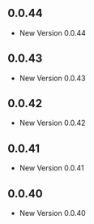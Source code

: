 ## 0.0.44

- New Version 0.0.44


## 0.0.43

- New Version 0.0.43


## 0.0.42

- New Version 0.0.42


## 0.0.41

- New Version 0.0.41


## 0.0.40

- New Version 0.0.40
